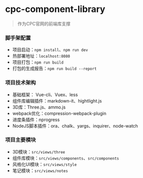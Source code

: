 # cpc-component-library

> 作为CPC官网的前端库支撑

### 脚手架配置
* 项目启动：`npm install`、`npm run dev`
* 热部署地址：`localhost:8080`
* 项目打包：`npm run build`
* 打包的生成报告：`npm run build --report`

### 项目技术架构
* 基础框架： Vue-cli、Vuex、less
* 组件库编辑插件：markdown-it、hightlight.js
* 3D库：Three.js、ammo.js
* webpack优化：compression-webpack-plugin
* 进度条插件：nprogress
* NodeJS脚本插件：ora、chalk、yargs、inquirer、node-watch

### 项目主要模块
* 3D模块：`src/views/three`
* 组件库模块：`src/views/components`、`src/components`
* 风格化UI模块：`src/views/style`
* 笔记模块：`src/views/notes`

